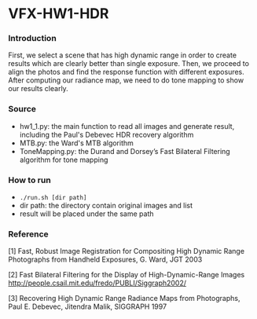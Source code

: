 # VFX-HW1-HDR
### Introduction
First, we select a scene that has high dynamic range in order to create results which are clearly better than single exposure. Then, we proceed to align the photos and find the response function with different exposures. After computing our radiance map, we need to do tone mapping to show our results clearly.
### Source
* hw1_1.py: the main function to read all images and generate result, including the Paul's Debevec HDR recovery algorithm
* MTB.py: the Ward's MTB algorithm
* ToneMapping.py: the Durand and Dorsey’s Fast Bilateral Filtering algorithm for tone mapping
### How to run
* ```./run.sh [dir path]```
* dir path: the directory contain original images and list
* result will be placed under the same path
### Reference
[1] Fast, Robust Image Registration for Compositing High Dynamic Range Photographs from Handheld Exposures, G. Ward, JGT 2003

[2] Fast Bilateral Filtering for the Display of High-Dynamic-Range Images
http://people.csail.mit.edu/fredo/PUBLI/Siggraph2002/

[3] Recovering High Dynamic Range Radiance Maps from Photographs, Paul E. Debevec, Jitendra Malik, SIGGRAPH 1997
